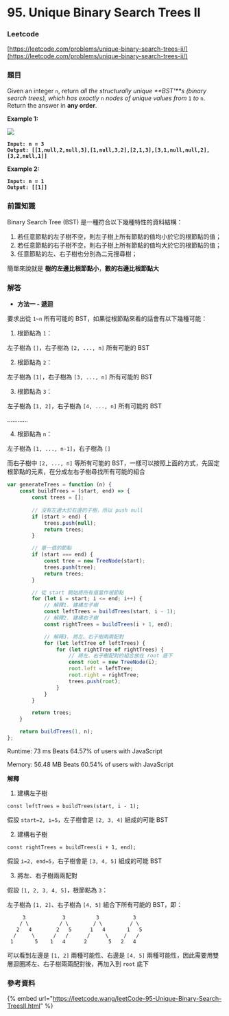 # 95. Unique Binary Search Trees II

### Leetcode

[https://leetcode.com/problems/unique-binary-search-trees-ii/](https://leetcode.com/problems/unique-binary-search-trees-ii/)

### 題目

Given an integer `n`, return _all the structurally unique **BST'**s (binary search trees), which has exactly_ `n` _nodes of unique values from_ `1` _to_ `n`. Return the answer in **any order**.

&#x20;

**Example 1:**

![](https://assets.leetcode.com/uploads/2021/01/18/uniquebstn3.jpg)

<pre><code><strong>Input: n = 3
</strong><strong>Output: [[1,null,2,null,3],[1,null,3,2],[2,1,3],[3,1,null,null,2],[3,2,null,1]]
</strong></code></pre>

**Example 2:**

<pre><code><strong>Input: n = 1
</strong><strong>Output: [[1]]
</strong></code></pre>

### **前置知識**

Binary Search Tree (BST) 是一種符合以下幾種特性的資料結構：

1. 若任意節點的左子樹不空，則左子樹上所有節點的值均小於它的根節點的值；
2. 若任意節點的右子樹不空，則右子樹上所有節點的值均大於它的根節點的值；
3. 任意節點的左、右子樹也分別為二元搜尋樹；

簡單來說就是 **樹的左邊比根節點小**，**數的右邊比根節點大**

### 解答 <a href="#ti-jie" id="ti-jie"></a>

* **方法一 - 遞迴**

要求出從 `1~n` 所有可能的 BST，如果從根節點來看的話會有以下幾種可能：

1. 根節點為 `1`：

左子樹為 `[]`，右子樹為 `[2, ..., n]` 所有可能的 BST

2. 根節點為 `2`：

左子樹為 `[1]`，右子樹為 `[3, ..., n]` 所有可能的 BST

3. 根節點為 `3`：

左子樹為 `[1, 2]`，右子樹為 `[4, ..., n]` 所有可能的 BST

............

4. 根節點為 `n`：

左子樹為 `[1, ..., n-1]`，右子樹為 `[]`

而右子樹中 `[2, ..., n]` 等所有可能的 BST，一樣可以按照上面的方式，先固定根節點的元素，在分成左右子樹尋找所有可能的組合

```javascript
var generateTrees = function (n) {
    const buildTrees = (start, end) => {
        const trees = [];
        
        // 沒有左邊大於右邊的子樹，所以 push null
        if (start > end) {
            trees.push(null);
            return trees;
        }

        // 單一值的節點
        if (start === end) {
            const tree = new TreeNode(start);
            trees.push(tree);
            return trees;
        }

        // 從 start 開始將所有值當作根節點
        for (let i = start; i <= end; i++) {
            // 解釋1. 建構左子樹
            const leftTrees = buildTrees(start, i - 1);
            // 解釋2. 建構右子樹
            const rightTrees = buildTrees(i + 1, end);

            // 解釋3. 將左、右子樹兩兩配對
            for (let leftTree of leftTrees) {
                for (let rightTree of rightTrees) {
                    // 將左、右子樹配對的組合放在 root 底下
                    const root = new TreeNode(i);
                    root.left = leftTree;
                    root.right = rightTree;
                    trees.push(root);
                }
            }
        }

        return trees;
    }

    return buildTrees(1, n);
};
```

Runtime: 73 ms Beats 64.57% of users with JavaScript

Memory: 56.48 MB Beats 60.54% of users with JavaScript



**解釋**

1. 建構左子樹

`const leftTrees = buildTrees(start, i - 1);`

假設 `start=2, i=5`，左子樹會是 `[2, 3, 4]` 組成的可能 BST

2. 建構右子樹

`const rightTrees = buildTrees(i + 1, end);`

假設 `i=2, end=5`，右子樹會是 `[3, 4, 5]` 組成的可能 BST

3. 將左、右子樹兩兩配對

假設 `[1, 2, 3, 4, 5]`，根節點為 `3`：

左子樹為 `[1, 2]`、右子樹為 `[4, 5]` 組合下所有可能的 BST，即：

```markup
     3            3          3           3
    / \          / \        / \         / \
   2   4        2   5      1   4       1   5
  /     \      /   /      /     \     /   /
 1       5    1   4      2       5   2   4
```

可以看到左邊是 `[1, 2]` 兩種可能性、右邊是 `[4, 5]` 兩種可能性，因此需要用雙層迴圈將左、右子樹兩兩配對後，再加入到 `root` 底下

### 參考資料

{% embed url="https://leetcode.wang/leetCode-95-Unique-Binary-Search-TreesII.html" %}
